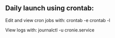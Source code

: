 ## Daily launch using crontab:

Edit and view cron jobs with:
  crontab -e 
  crontab -l

View logs with:
  journalctl -u cronie.service
  
